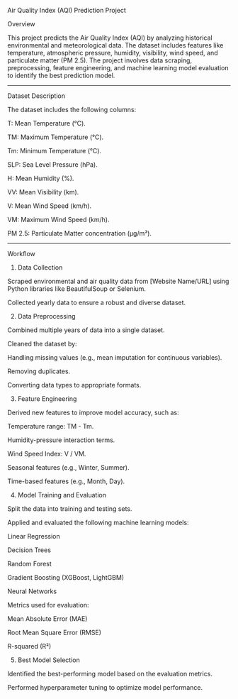 Air Quality Index (AQI) Prediction Project

Overview

This project predicts the Air Quality Index (AQI) by analyzing historical environmental and meteorological data. The dataset includes features like temperature, atmospheric pressure, humidity, visibility, wind speed, and particulate matter (PM 2.5). The project involves data scraping, preprocessing, feature engineering, and machine learning model evaluation to identify the best prediction model.


---

Dataset Description

The dataset includes the following columns:

T: Mean Temperature (°C).

TM: Maximum Temperature (°C).

Tm: Minimum Temperature (°C).

SLP: Sea Level Pressure (hPa).

H: Mean Humidity (%).

VV: Mean Visibility (km).

V: Mean Wind Speed (km/h).

VM: Maximum Wind Speed (km/h).

PM 2.5: Particulate Matter concentration (µg/m³).



---

Workflow

1. Data Collection

Scraped environmental and air quality data from [Website Name/URL] using Python libraries like BeautifulSoup or Selenium.

Collected yearly data to ensure a robust and diverse dataset.


2. Data Preprocessing

Combined multiple years of data into a single dataset.

Cleaned the dataset by:

Handling missing values (e.g., mean imputation for continuous variables).

Removing duplicates.

Converting data types to appropriate formats.



3. Feature Engineering

Derived new features to improve model accuracy, such as:

Temperature range: TM - Tm.

Humidity-pressure interaction terms.

Wind Speed Index: V / VM.

Seasonal features (e.g., Winter, Summer).

Time-based features (e.g., Month, Day).



4. Model Training and Evaluation

Split the data into training and testing sets.

Applied and evaluated the following machine learning models:

Linear Regression

Decision Trees

Random Forest

Gradient Boosting (XGBoost, LightGBM)

Neural Networks


Metrics used for evaluation:

Mean Absolute Error (MAE)

Root Mean Square Error (RMSE)

R-squared (R²)



5. Best Model Selection

Identified the best-performing model based on the evaluation metrics.

Performed hyperparameter tuning to optimize model performance.